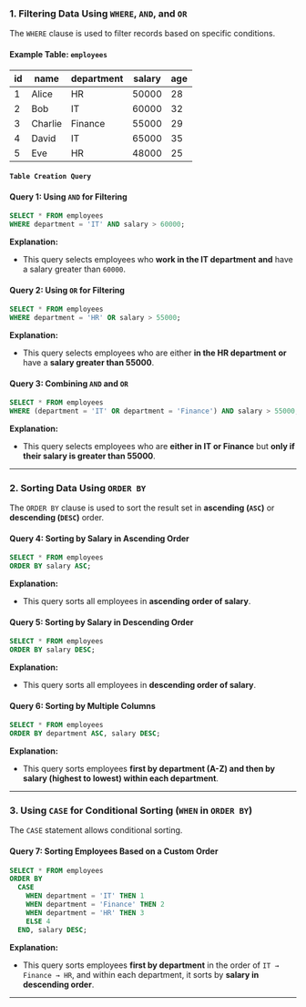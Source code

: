 ### **1. Filtering Data Using `WHERE`, `AND`, and `OR`**
The `WHERE` clause is used to filter records based on specific conditions.

#### **Example Table: `employees`**
| id  | name   | department  | salary  | age |
|-----|--------|------------|---------|-----|
| 1   | Alice  | HR         | 50000   | 28  |
| 2   | Bob    | IT         | 60000   | 32  |
| 3   | Charlie| Finance    | 55000   | 29  |
| 4   | David  | IT         | 65000   | 35  |
| 5   | Eve    | HR         | 48000   | 25  |

#### **`Table Creation Query`**

#### **Query 1: Using `AND` for Filtering**
```sql
SELECT * FROM employees 
WHERE department = 'IT' AND salary > 60000;
```
**Explanation:**  
- This query selects employees who **work in the IT department** **and** have a salary greater than `60000`.

#### **Query 2: Using `OR` for Filtering**
```sql
SELECT * FROM employees 
WHERE department = 'HR' OR salary > 55000;
```
**Explanation:**  
- This query selects employees who are either **in the HR department** **or** have a **salary greater than 55000**.

#### **Query 3: Combining `AND` and `OR`**
```sql
SELECT * FROM employees 
WHERE (department = 'IT' OR department = 'Finance') AND salary > 55000;
```
**Explanation:**  
- This query selects employees who are **either in IT or Finance** but **only if their salary is greater than 55000**.

---

### **2. Sorting Data Using `ORDER BY`**
The `ORDER BY` clause is used to sort the result set in **ascending (`ASC`)** or **descending (`DESC`)** order.

#### **Query 4: Sorting by Salary in Ascending Order**
```sql
SELECT * FROM employees 
ORDER BY salary ASC;
```
**Explanation:**  
- This query sorts all employees in **ascending order of salary**.

#### **Query 5: Sorting by Salary in Descending Order**
```sql
SELECT * FROM employees 
ORDER BY salary DESC;
```
**Explanation:**  
- This query sorts all employees in **descending order of salary**.

#### **Query 6: Sorting by Multiple Columns**
```sql
SELECT * FROM employees 
ORDER BY department ASC, salary DESC;
```
**Explanation:**  
- This query sorts employees **first by department (A-Z) and then by salary (highest to lowest) within each department**.

---

### **3. Using `CASE` for Conditional Sorting (`WHEN` in `ORDER BY`)**
The `CASE` statement allows conditional sorting.

#### **Query 7: Sorting Employees Based on a Custom Order**
```sql
SELECT * FROM employees 
ORDER BY 
  CASE 
    WHEN department = 'IT' THEN 1
    WHEN department = 'Finance' THEN 2
    WHEN department = 'HR' THEN 3
    ELSE 4
  END, salary DESC;
```
**Explanation:**  
- This query sorts employees **first by department** in the order of `IT → Finance → HR`, and within each department, it sorts by **salary in descending order**.

---

